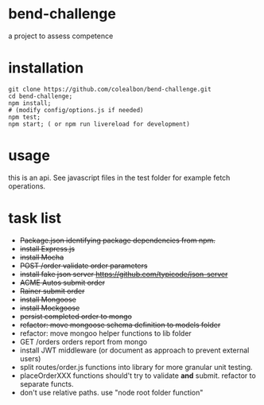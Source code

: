 # bend-challenge
a project to assess competence

# installation
```
git clone https://github.com/colealbon/bend-challenge.git
cd bend-challenge;
npm install;
# (modify config/options.js if needed)
npm test;
npm start; ( or npm run livereload for development)
```

# usage   
this is an api.  See javascript files in the test folder for example fetch operations.

# task list   
* <s>Package.json identifying package dependencies from npm.</s>
* <s>install Express.js</s>
* <s>install Mocha</s>* <s>POST /order validate order parameters</s>
* <s>install fake json server https://github.com/typicode/json-server</s>
* <s>ACME Autos submit order</s>
* <s>Rainer submit order</s>
* <s>install Mongoose</s>
* <s>install Mockgoose</s>
* <s>persist completed order to mongo</s>
* <s>refactor: move mongoose schema definition to models folder</s>
* refactor: move mongoo helper functions to lib folder
* GET /orders orders report from mongo
* install JWT middleware (or document as approach to prevent external users)
* split routes/order.js functions into library for more granular unit testing.
* placeOrderXXX functions should't try to validate <b>and</b> submit.  refactor to separate functs.
* don't use relative paths.  use "node root folder function"
